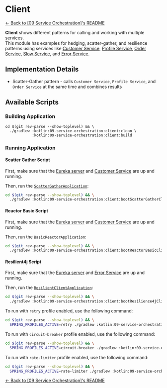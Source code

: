 # Client

[← Back to \[09 Service Orchestration\]'s README](../README.md)

**Client** shows different patterns for calling and working with multiple services.\
This module has examples for hedging, scatter-gather, and resilience patterns using services like [Customer Service](../customer-service/README.md), [Profile Service](../profile-service/README.md), [Order Service](../order-service/README.md), [Slow Service](../slow-service/README.md), and [Error Service](../error-service/README.md).

## Implementation Details

- Scatter-Gather pattern - calls `Customer Service`, `Profile Service`, and `Order Service` at the same time and combines results

## Available Scripts

### Building Application

```shell
cd $(git rev-parse --show-toplevel) && \
  ./gradlew :kotlin:09-service-orchestration:client:clean \
            :kotlin:09-service-orchestration:client:build
```

### Running Application

#### Scatter Gather Script

First, make sure that the [Eureka server](../eureka-service/README.md#running-application) and [Customer Service](../customer-service/README.md#running-application) are up and running.

Then, run the [`ScatterGatherApplication`](src/main/kotlin/com/fResult/orchestration/scatterGather/ScatterGatherApplication.kt):

```bash
cd $(git rev-parse --show-toplevel) && \
  ./gradlew :kotlin:09-service-orchestration:client:bootScatterGatherClient
```

#### Reactor Basic Script

First, make sure that the [Eureka server](../eureka-service/README.md#running-application) and [Customer Service](../customer-service/README.md#running-application) are up and running.

Then, run the [`BasicReactorApplication`](src/main/kotlin/com/fResult/orchestration/reactor/BasicApplication.kt):

```bash
cd $(git rev-parse --show-toplevel) && \
  ./gradlew :kotlin:09-service-orchestration:client:bootReactorBasicClient
```

#### Resilient4j Script

First, make sure that the [Eureka server](../eureka-service/README.md#running-application) and [Error Service](../error-service/README.md#running-application) are up and running.

Then, run the [`ResilientClientApplication`](src/main/kotlin/com/fResult/orchestration/resilience4j/ResilientClientApplication.kt):

```bash
cd $(git rev-parse --show-toplevel) && \
  ./gradlew :kotlin:09-service-orchestration:client:bootResilience4jClient
```

To run with `retry` profile enabled, use the following command:

```bash
cd $(git rev-parse --show-toplevel) && \
  SPRING_PROFILES_ACTIVE=retry ./gradlew :kotlin:09-service-orchestration:client:bootResilience4jClient
```

To run with `circuit-breaker` profile enabled, use the following command:

```bash
cd $(git rev-parse --show-toplevel) && \
  SPRING_PROFILES_ACTIVE=circuit-breaker ./gradlew :kotlin:09-service-orchestration:client:bootResilience4jClient
```

To run with `rate-limiter` profile enabled, use the following command:

```bash
cd $(git rev-parse --show-toplevel) && \
  SPRING_PROFILES_ACTIVE=rate-limiter ./gradlew :kotlin:09-service-orchestration:client:bootResilience4jClient
```

[← Back to \[09 Service Orchestration\]'s README](../README.md)

